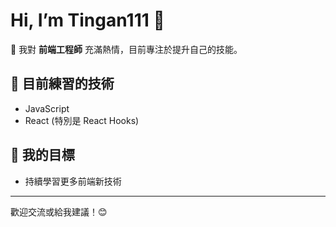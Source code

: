 # Hi, I’m Tingan111 👋

🌱 我對 **前端工程師** 充滿熱情，目前專注於提升自己的技能。

## 🔧 目前練習的技術
- JavaScript
- React (特別是 React Hooks)

## 🚀 我的目標
- 持續學習更多前端新技術
---

歡迎交流或給我建議！😊

<!---
Tingan111/Tingan111 is a ✨ special ✨ repository because its `README.md` (this file) appears on your GitHub profile.
You can click the Preview link to take a look at your changes.
--->
